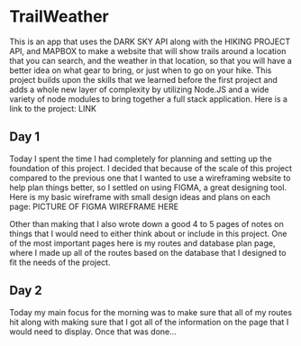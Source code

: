 # TrailWeather

This is an app that uses the DARK SKY API along with the HIKING PROJECT API, and MAPBOX to make a website that will show trails around a location that you can search, and the weather in that location, so that you will have a better idea on what gear to bring, or just when to go on your hike. This project builds upon the skills that we learned before the first project and adds a whole new layer of complexity by utilizing Node.JS and a wide variety of node modules to bring together a full stack application. Here is a link to the project: LINK 

## Day 1 

Today I spent the time I had completely for planning and setting up the foundation of this project. I decided that because of the scale of this project compared to the previous one that I wanted to use a wireframing website to help plan things better, so I settled on using FIGMA, a great designing tool. Here is my basic wireframe with small design ideas and plans on each page: 
PICTURE OF FIGMA WIREFRAME HERE

Other than making that I also wrote down a good 4 to 5 pages of notes on things that I would need to either think about or include in this project. One of the most important pages here is my routes and database plan page, where I made up all of the routes based on the database that I designed to fit the needs of the project. 

## Day 2 
Today my main focus for the morning was to make sure that all of my routes hit along with making sure that I got all of the information on the page that I would need to display. Once that was done...
